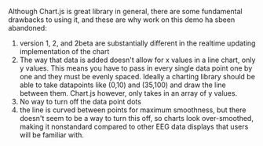 Although Chart.js is great library in general, there are some fundamental drawbacks to using it, and these are why work on this demo ha sbeen abandoned:

1. version 1, 2, and 2beta are substantially different in the realtime updating implementation of the chart
2. The way that data is added doesn't allow for x values in a line chart, only y values. This means you have to pass in every single data point one by one and they must be evenly spaced. Ideally a charting library should be able to take datapoints like (0,10) and (35,100) and draw the line between them. Chart.js however, only takes in an array of y values.
3. No way to turn off the data point dots
4. the line is curved between points for maximum smoothness, but there doesn't seem to be a way to turn this off, so charts look over-smoothed, making it nonstandard compared to other EEG data displays that users will be familiar with.
 